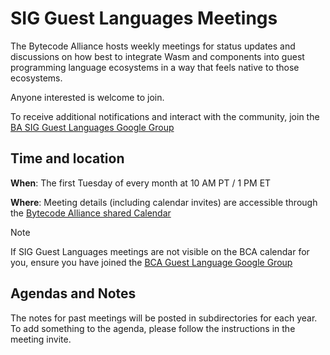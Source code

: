 # SIG Guest Languages Meetings

The Bytecode Alliance hosts weekly meetings for status updates and discussions 
on how best to integrate Wasm and components into guest programming language ecosystems 
in a way that feels native to those ecosystems.

Anyone interested is welcome to join.

To receive additional notifications and interact with the community, join the [BA SIG Guest Languages Google Group][bca-google-group]

[bca-google-group]: https://groups.google.com/g/ba-sig-guest-languages

## Time and location

**When**: The first Tuesday of every month at 10 AM PT / 1 PM ET

**Where**: Meeting details (including calendar invites) are accessible through the [Bytecode Alliance shared Calendar][bca-cal]

> [!NOTE]
> If SIG Guest Languages meetings are not visible on the BCA calendar for you, ensure you have joined the [BCA Guest Language Google Group][bca-google-group]

[bca-cal]: https://calendar.google.com/calendar/u/0/embed?src=events@bytecodealliance.org

## Agendas and Notes
The notes for past meetings will be posted in subdirectories for each year.
To add something to the agenda, please follow the instructions in the meeting invite.
